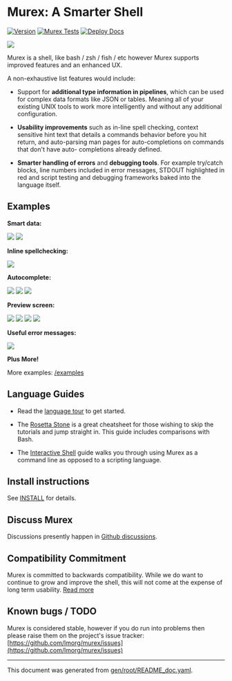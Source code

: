 # Murex: A Smarter Shell

[![Version](version.svg?undef)](DOWNLOAD.md)
[![Murex Tests](https://github.com/lmorg/murex/actions/workflows/murex-tests.yaml/badge.svg)](https://github.com/lmorg/murex/actions/workflows/murex-tests.yaml)
[![Deploy Docs](https://github.com/lmorg/murex/actions/workflows/deploy-docs.yaml/badge.svg)](https://github.com/lmorg/murex/actions/workflows/deploy-docs.yaml)

<img src="https://murex.rocks/murex-logo-shell.svg?v=undef" class="readme">

Murex is a shell, like bash / zsh / fish / etc however Murex supports improved
features and an enhanced UX.

A non-exhaustive list features would include:

* Support for **additional type information in pipelines**, which can be used
  for complex data formats like JSON or tables. Meaning all of your existing
  UNIX tools to work more intelligently and without any additional configuration.

* **Usability improvements** such as in-line spell checking, context sensitive
  hint text that details a commands behavior before you hit return, and
  auto-parsing man pages for auto-completions on commands that don't have auto-
  completions already defined.
  
* **Smarter handling of errors** and **debugging tools**. For example try/catch
  blocks, line numbers included in error messages, STDOUT highlighted in red
  and script testing and debugging frameworks baked into the language itself.

## Examples

**Smart data:**

<img src="images/screenshot-open-foreach.png?v=undef" class="readme">

<img src="images/screenshot-ps-select.png?v=undef" class="readme">

**Inline spellchecking:**

<img src="images/screenshot-spellchecker.png?v=undef" class="readme">

**Autocomplete:**

<img src="images/screenshot-kill-autocomplete.png?v=undef" class="readme">

<img src="images/screenshot-autocomplete-git.png?v=undef" class="readme">

<img src="images/screenshot-history.png?v=undef" class="readme">

**Preview screen:**

<img src="images/screenshot-preview-man-page.png?v=undef" class="readme">

<img src="images/screenshot-preview-custom-hints.png?v=undef" class="readme">

<img src="images/screenshot-preview-image.png?v=undef" class="readme">

<img src="images/screenshot-preview-command-line.png?v=undef" class="readme">

**Useful error messages:**

<img src="images/screenshot-error-messages.png?v=undef" class="readme">

**Plus More!**

More examples: [/examples](https://github.com/lmorg/murex/tree/master/examples)

## Language Guides

* Read the [language tour](https://murex.rocks/tour.html) to get started.

* The [Rosetta Stone](https://murex.rocks/user-guide/rosetta-stone.html) is a
great cheatsheet for those wishing to skip the tutorials and jump straight in.
This guide includes comparisons with Bash.

* The [Interactive Shell](https://murex.rocks/user-guide/interactive-shell.html)
guide walks you through using Murex as a command line as opposed to a scripting
language.

## Install instructions

See [INSTALL](https://murex.rocks/INSTALL.html) for details.

## Discuss Murex

Discussions presently happen in [Github discussions](https://github.com/lmorg/murex/discussions).

## Compatibility Commitment

Murex is committed to backwards compatibility. While we do want to continue to
grow and improve the shell, this will not come at the expense of long term
usability. [Read more](compatibility.md)

## Known bugs / TODO

Murex is considered stable, however if you do run into problems then please
raise them on the project's issue tracker: [https://github.com/lmorg/murex/issues](https://github.com/lmorg/murex/issues)

<hr/>

This document was generated from [gen/root/README_doc.yaml](https://github.com/lmorg/murex/blob/master/gen/root/README_doc.yaml).